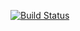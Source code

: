 [![Build Status](https://travis-ci.org/cdelacroix/leboncoin-ad-manager.svg?branch=master)](https://travis-ci.org/cdelacroix/leboncoin-ad-manager)
